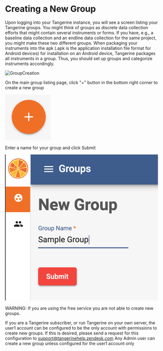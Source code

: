 # Creating a New Group
Upon logging into your Tangerine instance, you will see a screen listing your Tangerine groups. You might think of groups as discrete data collection efforts that might contain several instruments or forms. If you have, e.g., a baseline data collection and an endline data collection for the same project, you might make these two different groups. When packaging your instruments into the apk (.apk is the application installation file format for Android devices) for installation on an Android device, Tangerine packages all instruments in a group. Thus, you should set up groups and categorize instruments accordingly.

![GroupCreation](media/groupCreation.png)


On the main group listing page, click "+" button in the bottom right corner to create a new group

![Plus Button](media/plusButton.png)

Enter a name for your group and click Submit

![New Name](media/newGroupname.png)

WARNING: If you are using the free service you are not able to create new groups.

If you are a Tangerine subscriber, or run Tangerine on your own server, the user1 account can be configured to be the only account with permissions to create new groups. If this is desired, please send a request for this configuration to support@tangerinehelp.zendesk.com Any Admin user can create a new group unless configured for the user1 account only